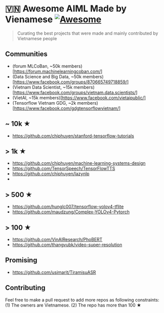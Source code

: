 # 🇻🇳 Awesome AIML Made by Vienamese [![Awesome](https://awesome.re/badge.svg)](https://awesome.re)

> Curating the best projects that were made and mainly contributed by Vietnamese people

## Communities

- (forum MLCoBan, ~50k members)[https://forum.machinelearningcoban.com/]
- (Data Science and Big Data, ~50k members)[https://www.facebook.com/groups/870665749718859/]
- (Vietnam Data Scientist, ~15k members)[https://www.facebook.com/groups/vietnam.data.scientists/]
- (VietAI, ~15k members)[https://www.facebook.com/vietaipublic/]
- (Tensorflow Vietnam GDG, ~2k members)[https://www.facebook.com/gdgtensorflowvietnam/]

## ~ 10k ★

- https://github.com/chiphuyen/stanford-tensorflow-tutorials

## > 1k ★

- https://github.com/chiphuyen/machine-learning-systems-design
- https://github.com/TensorSpeech/TensorFlowTTS
- https://github.com/chiphuyen/lazynlp
- 

## > 500 ★

- https://github.com/hunglc007/tensorflow-yolov4-tflite
- https://github.com/maudzung/Complex-YOLOv4-Pytorch

## > 100 ★

- https://github.com/VinAIResearch/PhoBERT
- https://github.com/thangvubk/video-super-resolution


## Promising

- https://github.com/usimarit/TiramisuASR

## Contributing 

Feel free to make a pull request to add more repos as following constraints:
(1) The owners are Vietnamese.
(2) The repo has more than 100 ★
